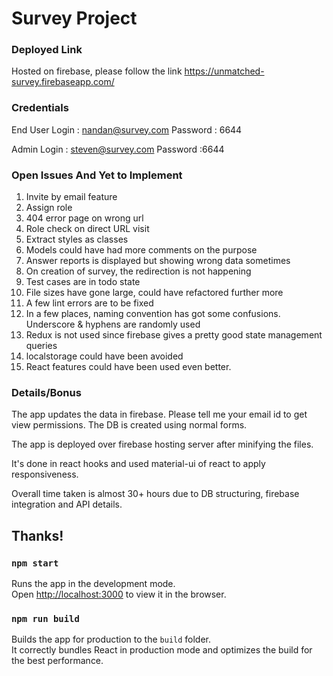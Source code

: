 # Survey Project


### Deployed Link

Hosted on firebase, please follow the link
https://unmatched-survey.firebaseapp.com/

### Credentials 

End User Login : nandan@survey.com
Password : 6644

Admin Login : steven@survey.com
Password :6644

### Open Issues And Yet to Implement
1. Invite by email feature
2. Assign role
3. 404 error page on wrong url
4. Role check on direct URL visit
5. Extract styles as classes
6. Models could have had more comments on the purpose
7. Answer reports is displayed but showing wrong data sometimes
8. On creation of survey, the redirection is not happening
9. Test cases are in todo state
10. File sizes have gone large, could have refactored further more
11. A few lint errors are to be fixed
12. In a few places, naming convention has got some confusions. Underscore & hyphens are randomly used
13. Redux is not used since firebase gives a pretty good state management queries
14. localstorage could have been avoided
15. React features could have been used even better.

### Details/Bonus

The app updates the data in firebase. Please tell me your email id to get view permissions.
The DB is created using normal forms.

The app is deployed over firebase hosting server after minifying the files.

It's done in react hooks and used material-ui of react to apply responsiveness.

Overall time taken is almost 30+ hours due to DB structuring, firebase integration and API details.

Thanks!
-----------------------------------------------
### `npm start`

Runs the app in the development mode.<br />
Open [http://localhost:3000](http://localhost:3000) to view it in the browser.

### `npm run build`

Builds the app for production to the `build` folder.<br />
It correctly bundles React in production mode and optimizes the build for the best performance.
